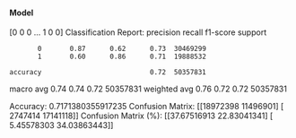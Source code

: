 #### Model
[0 0 0 ... 1 0 0]
Classification Report:
              precision    recall  f1-score   support

           0       0.87      0.62      0.73  30469299
           1       0.60      0.86      0.71  19888532

    accuracy                           0.72  50357831
   macro avg       0.74      0.74      0.72  50357831
weighted avg       0.76      0.72      0.72  50357831

Accuracy: 0.7171380355917235
Confusion Matrix:
[[18972398 11496901]
 [ 2747414 17141118]]
Confusion Matrix (%):
[[37.67516913 22.83041341]
 [ 5.45578303 34.03863443]]
